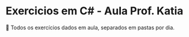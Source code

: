 # Exercicios em C# - Aula Prof. Katia

🤯 Todos os exercícios dados em aula, separados em pastas por dia.
